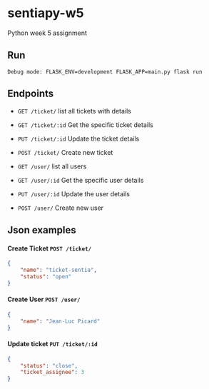 # sentiapy-w5

Python week 5 assignment

## Run
```
Debug mode: FLASK_ENV=development FLASK_APP=main.py flask run
```

## Endpoints
* `GET /ticket/` list all tickets with details
* `GET /ticket/:id` Get the specific ticket details
* `PUT /ticket/:id` Update the ticket details
* `POST /ticket/` Create new ticket

* `GET /user/` list all users
* `GET /user/:id` Get the specific user details
* `PUT /user/:id` Update the user details 
* `POST /user/` Create new user 

## Json examples

#### Create Ticket `POST /ticket/` 

```json
{
    "name": "ticket-sentia",
    "status": "open"
}
```

#### Create User `POST /user/`
```json
{
    "name": "Jean-Luc Picard"
}
```

#### Update ticket `PUT /ticket/:id`

```json
{
    "status": "close",
    "ticket_assignee": 3
}
```



